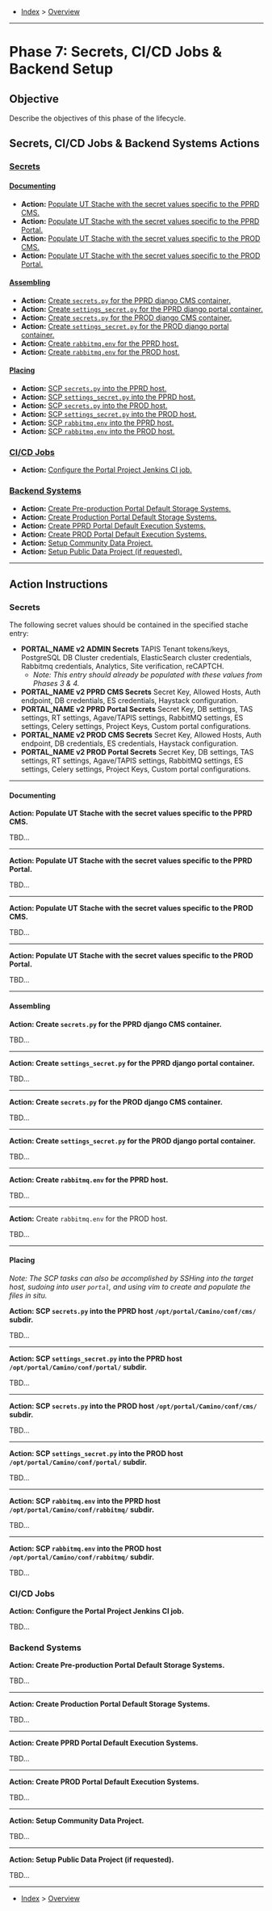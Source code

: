 - [Index](../index.md) > [Overview](overview.md)

---

<a id="phase7"></a>

# Phase 7: Secrets, CI/CD Jobs & Backend Setup

## Objective

Describe the objectives of this phase of the lifecycle.

<a id="actions"></a>

## Secrets, CI/CD Jobs & Backend Systems Actions

### [Secrets](#secrets)

#### [Documenting](#documenting)

- **Action:** [Populate UT Stache with the secret values specific to the PPRD CMS.](#action1)
- **Action:** [Populate UT Stache with the secret values specific to the PPRD Portal.](#action2)
- **Action:** [Populate UT Stache with the secret values specific to the PROD CMS.](#action3)
- **Action:** [Populate UT Stache with the secret values specific to the PROD Portal.](#action4)

#### [Assembling](#assembling)

- **Action:** [Create `secrets.py` for the PPRD django CMS container.](#action5)
- **Action:** [Create `settings_secret.py` for the PPRD django portal container.](#action6)
- **Action:** [Create `secrets.py` for the PROD django CMS container.](#action7)
- **Action:** [Create `settings_secret.py` for the PROD django portal container.](#action8)
- **Action:** [Create `rabbitmq.env` for the PPRD host.](#action9)
- **Action:** [Create `rabbitmq.env` for the PROD host.](#action10)

#### [Placing](#placing)

- **Action:** [SCP `secrets.py` into the PPRD host.](#action11)
- **Action:** [SCP `settings_secret.py` into the PPRD host.](#action12)
- **Action:** [SCP `secrets.py`  into the PROD host.](#action13)
- **Action:** [SCP `settings_secret.py` into the PROD host.](#action14)
- **Action:** [SCP `rabbitmq.env` into the PPRD host.](#action15)
- **Action:** [SCP `rabbitmq.env` into the PROD host.](#action16)

### [CI/CD Jobs](#cicd)

- **Action:** [Configure the Portal Project Jenkins CI job.](#action17)

### [Backend Systems](#systems)

- **Action:** [Create Pre-production Portal Default Storage Systems.](#action18)
- **Action:** [Create Production Portal Default Storage Systems.](#action19)
- **Action:** [Create PPRD Portal Default Execution Systems.](#action20)
- **Action:** [Create PROD Portal Default Execution Systems.](#action21)
- **Action:** [Setup Community Data Project.](#action22)
- **Action:** [Setup Public Data Project (if requested).](#action23)

---

<a id="instructions"></a>

## Action Instructions

<a id="secrets"></a>

### Secrets

The following secret values should be contained in the specified stache entry:

- **PORTAL_NAME v2 ADMIN Secrets** TAPIS Tenant tokens/keys, PostgreSQL DB Cluster credentials, ElasticSearch cluster credentials, Rabbitmq credentials, Analytics, Site verification, reCAPTCH.
  - _Note: This entry should already be populated with these values from Phases 3 & 4._
- **PORTAL_NAME v2 PPRD CMS Secrets** Secret Key, Allowed Hosts, Auth endpoint, DB credentials, ES credentials, Haystack configuration.
- **PORTAL_NAME v2 PPRD Portal Secrets** Secret Key, DB settings, TAS settings, RT settings, Agave/TAPIS settings, RabbitMQ settings, ES settings, Celery settings, Project Keys, Custom portal configurations.
- **PORTAL_NAME v2 PROD CMS Secrets** Secret Key, Allowed Hosts, Auth endpoint, DB credentials, ES credentials, Haystack configuration.
- **PORTAL_NAME v2 PROD Portal Secrets** Secret Key, DB settings, TAS settings, RT settings, Agave/TAPIS settings, RabbitMQ settings, ES settings, Celery settings, Project Keys, Custom portal configurations.

---

<a id="documenting"></a>

#### Documenting

<a id="action1"></a>

**Action: Populate UT Stache with the secret values specific to the PPRD CMS.**

TBD...

---

<a id="action2"></a>

**Action: Populate UT Stache with the secret values specific to the PPRD Portal.**

TBD...

---

<a id="action3"></a>

**Action: Populate UT Stache with the secret values specific to the PROD CMS.**

TBD...

---

<a id="action4"></a>

**Action: Populate UT Stache with the secret values specific to the PROD Portal.**

TBD...

---

<a id="Assembling"></a>

#### Assembling

<a id="action5"></a>

**Action: Create `secrets.py` for the PPRD django CMS container.**

TBD...

---

<a id="action6"></a>

**Action: Create `settings_secret.py` for the PPRD django portal container.**

TBD...

---

<a id="action7"></a>

**Action: Create `secrets.py` for the PROD django CMS container.**

TBD...

---

<a id="action8"></a>

**Action: Create `settings_secret.py` for the PROD django portal container.**

TBD...

---

<a id="action9"></a>

**Action: Create `rabbitmq.env` for the PPRD host.**

TBD...

---

<a id="action10"></a>

**Action:** Create `rabbitmq.env` for the PROD host.

TBD...

---

<a id="placing"></a>

#### Placing

_Note: The SCP tasks can also be accomplished by SSHing into the target host, sudoing into user `portal`, and using vim to create and populate the files in situ._

<a id="action11"></a>

**Action: SCP `secrets.py` into the PPRD host `/opt/portal/Camino/conf/cms/` subdir.**

TBD...

---

<a id="action12"></a>

**Action: SCP `settings_secret.py` into the PPRD host `/opt/portal/Camino/conf/portal/` subdir.**

TBD...

---

<a id="action13"></a>

**Action: SCP `secrets.py`  into the PROD host `/opt/portal/Camino/conf/cms/` subdir.**

TBD...

---

<a id="action14"></a>

**Action: SCP `settings_secret.py` into the PROD host `/opt/portal/Camino/conf/portal/` subdir.**

TBD...

---

<a id="action15"></a>

**Action: SCP `rabbitmq.env` into the PPRD host `/opt/portal/Camino/conf/rabbitmq/` subdir.**

TBD...

---

<a id="action16"></a>

**Action: SCP `rabbitmq.env` into the PROD host `/opt/portal/Camino/conf/rabbitmq/` subdir.**

TBD...

<a id="cicd"></a>

### CI/CD Jobs

<a id="action17"></a>

**Action: Configure the Portal Project Jenkins CI job.**

TBD...

<a id="systems"></a>

### Backend Systems

<a id="action18"></a>

**Action: Create Pre-production Portal Default Storage Systems.**

TBD...

---

<a id="action19"></a>

**Action: Create Production Portal Default Storage Systems.**

TBD...

---

<a id="action20"></a>

**Action: Create PPRD Portal Default Execution Systems.**

TBD...

---

<a id="action21"></a>

**Action: Create PROD Portal Default Execution Systems.**

TBD...

---

<a id="action22"></a>

**Action: Setup Community Data Project.**

TBD...

---

<a id="action23"></a>

**Action: Setup Public Data Project (if requested).**

TBD...

---

- [Index](../index.md) > [Overview](overview.md)

